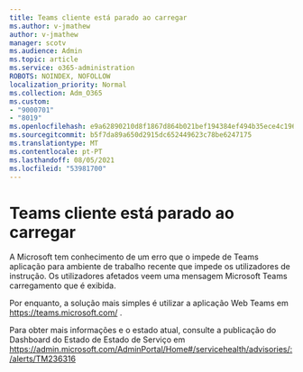 ```yaml
---
title: Teams cliente está parado ao carregar
ms.author: v-jmathew
author: v-jmathew
manager: scotv
ms.audience: Admin
ms.topic: article
ms.service: o365-administration
ROBOTS: NOINDEX, NOFOLLOW
localization_priority: Normal
ms.collection: Adm_O365
ms.custom:
- "9000701"
- "8019"
ms.openlocfilehash: e9a62890210d8f1867d864b021bef194384ef494b35ece4c1962e4f33ac53272
ms.sourcegitcommit: b5f7da89a650d2915dc652449623c78be6247175
ms.translationtype: MT
ms.contentlocale: pt-PT
ms.lasthandoff: 08/05/2021
ms.locfileid: "53981700"
---
```

# <a name="teams-client-is-stuck-on-loading"></a>Teams cliente está parado ao carregar

A Microsoft tem conhecimento de um erro que o impede de Teams aplicação para ambiente de trabalho recente que impede os utilizadores de instrução. Os utilizadores afetados veem uma mensagem Microsoft Teams carregamento que é exibida.

Por enquanto, a solução mais simples é utilizar a aplicação Web Teams em <https://teams.microsoft.com/> .

Para obter mais informações e o estado atual, consulte a publicação do Dashboard do Estado de Estado de Serviço em <https://admin.microsoft.com/AdminPortal/Home#/servicehealth/advisories/:/alerts/TM236316>
